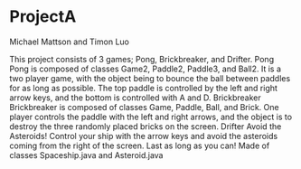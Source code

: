ProjectA
========
Michael Mattson and Timon Luo

This project consists of 3 games; Pong, Brickbreaker, and Drifter.
  Pong
    Pong is composed of classes Game2, Paddle2, Paddle3, and Ball2.  It is a two player game, with the object being to bounce the ball between paddles for as long as possible.  The top paddle is controlled by the left and right arrow keys, and the bottom is controlled with A and D.
  Brickbreaker
    Brickbreaker is composed of classes Game, Paddle, Ball, and Brick.  One player controls the paddle with the left and right arrows, and the object is to destroy the three randomly placed bricks on the screen.
  Drifter
    Avoid the Asteroids! Control your ship with the arrow keys and avoid the asteroids coming from the right of the screen. Last as long as you can! Made of classes Spaceship.java and Asteroid.java
    
